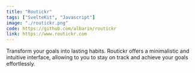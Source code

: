 ```yaml
---
title: "Routickr"
tags: ["SvelteKit", "Javascript"]
image: "./routickr.png"
code: https://github.com/albarin/routickr
link: https://www.routickr.com
---
```


Transform your goals into lasting habits. Routickr offers a minimalistic and intuitive interface, allowing to you to stay on track and achieve your goals effortlessly.
